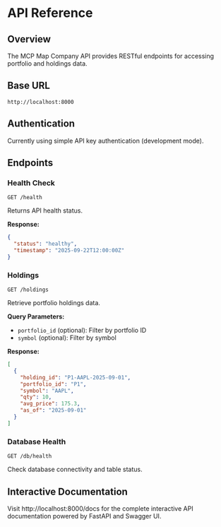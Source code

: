 # API Reference

## Overview

The MCP Map Company API provides RESTful endpoints for accessing portfolio and holdings data.

## Base URL
```
http://localhost:8000
```

## Authentication
Currently using simple API key authentication (development mode).

## Endpoints

### Health Check
```
GET /health
```
Returns API health status.

**Response:**
```json
{
  "status": "healthy",
  "timestamp": "2025-09-22T12:00:00Z"
}
```

### Holdings
```
GET /holdings
```
Retrieve portfolio holdings data.

**Query Parameters:**
- `portfolio_id` (optional): Filter by portfolio ID
- `symbol` (optional): Filter by symbol

**Response:**
```json
[
  {
    "holding_id": "P1-AAPL-2025-09-01",
    "portfolio_id": "P1",
    "symbol": "AAPL",
    "qty": 10,
    "avg_price": 175.3,
    "as_of": "2025-09-01"
  }
]
```

### Database Health
```
GET /db/health
```
Check database connectivity and table status.

## Interactive Documentation

Visit http://localhost:8000/docs for the complete interactive API documentation powered by FastAPI and Swagger UI.